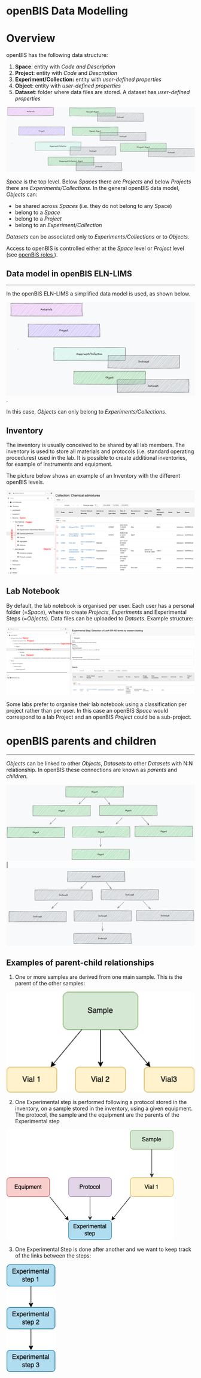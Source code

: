 openBIS Data Modelling
======================

# Overview

openBIS has the following data structure:

1.  **Space**: entity with *Code and *Description**
2.  **Project**: entity with *Code* and *Description*
3.  **Experiment/Collection:** entity with *user-defined properties*
4.  **Object**: entity with *user-defined properties* 
5.  **Dataset**: folder where data files are stored. A dataset has *user-defined properties*      
      
![image info](img/openbis-data-model.png)


*Space* is the top level. Below *Spaces* there are *Projects* and below *Projects* there are *Experiments/Collections*. 
In the general openBIS data model, *Objects* can:
- be shared across *Spaces* (i.e. they do not belong to any Space)
- belong to a *Space*
- belong to a *Project*
- belong to an *Experiment/Collection*
  
*Datasets* can be associated only to *Experiments/Collections* or to *Objects*.  

Access to openBIS is controlled either at the *Space* level or *Project* level (see [openBIS roles ](../general-admin-users/admins-documentation/user-registration.md#openbis-roles)).

  

## Data model in openBIS ELN-LIMS 
-------------------------------

In the openBIS ELN-LIMS a simplified data model is used, as shown below.  

![image info](img/ELN-data-model.png). 

In this case, *Objects* can only belong to *Experiments/Collections*.




## Inventory

The inventory is usually conceived to be shared by all lab members. The
inventory is used to store all materials and protocols (i.e. standard
operating procedures) used in the lab. It is possible to create
additional inventories, for example of instruments and equipment.

The picture below shows an example of an Inventory with the different openBIS levels.  

![image info](img/inventory-data-model.png)




## Lab Notebook

By default, the lab notebook is organised per user. Each user has a
personal folder (=*Space*), where to create *Projects*, *Experiments*
and Experimental Steps (=*Objects*). Data files can be uploaded to *Dataets*. Example structure:

  
![image info](img/labnotebook-data-model.png)



  

Some labs prefer to organise their lab notebook using a classification
per project rather than per user. In this case an openBIS *Space* would
correspond to a lab Project and an openBIS *Project* could be a
sub-project. 
  

# openBIS parents and children
----------------------------

*Objects* can be linked to other *Objects*, *Datasets* to other *Datasets* with
N:N relationship. In openBIS these connections are known as *parents*
and *children*.

  

![image info](img/objects-parents-children.png)|![image info](img/dataset-parents-children.png)



  

## Examples of parent-child relationships

1.  One or more samples are derived from one main sample. This is the
    parent of the other samples:  


![image info](img/sample-vials.png)
      
2.  One Experimental step is performed following a protocol stored in the
    inventory, on a sample stored in the inventory, using a given equipment. The protocol, the sample and the equipment are the parents of the Experimental step


![image info](img/exp-step-parents.png)

      
3.  One Experimental Step is done after another and we want to keep
    track of the links between the steps: 
    
     
![image info](img/exp-step-parents-children.png)
      



